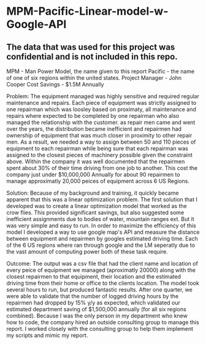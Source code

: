 # MPM-Pacific-Linear-model-w-Google-API

## The data that was used for this project was confidential and is not included in this repo. 

MPM - Man Power Model, the name given to this report
Pacific - the name of one of six regions within the united states. 
Project Manager - John Cooper
Cost Savings - $1.5M Annually 

Problem: 
The equipment managed was highly sensitive and required regular maintenance and repairs. Each piece of equipment was strictly assigned to one repairman which was loosley based on proximaty, all maintenance and repairs where expected to be completed by one repairman who also managed the relationship with the customer. as repair men came and went over the years, the distribution became inefficient and repairmen had ownership of equipment that was much closer in proximity to other repair men. As a result, we needed a way to assign between 50 and 110 pieces of equipment to each repairman while being sure that each repairman was assigned to the closest pieces of machinery possible given the constraint above. Within the company it was well documented that the repairmen spent about 30% of their time driving from one job to another. This cost the company just under $10,000,000 Annually for about 90 repairmen to manage approximatly 20,000 peices of equipment across 6 US Regions.

Solution: 
Because of my background and training, it quickly became apparent that this was a linear optimization problem. The first solution that I developed was to create a linear optimization model that worked as the crow flies. This provided significant savings, but also suggested some inefficient assignments due to bodies of water, mountain ranges ext. But it was very simple and easy to run. In order to maximize the efficiency of this model I developed a way to use google map's API and measure the distance between equipment and repairmen by googles estimated driving time. Each of the 6 US regions where ran through google and the LM seperatly due to the vast amount of computing power both of these task require. 

Outcome: 
The output was a csv file that had the client name and location of every peice of equipment we managed (aproximatly 20000) along with the closest repairmen to that equipment, their location and the estimated driving time from their home or office to the clients location. The model took several hours to run, but produced fantastic results. After one quarter, we were able to validate that the number of logged driving hours by the repairmen had dropped by 15% y/y as expected, which validated our estimated department saving of $1,500,000 annually (for all six regions combined). Because I was the only person in my department who knew how to code, the company hired an outside consulting group to manage this report. I worked closely with the consulting group to help them implement my scripts and mimic my report. 

